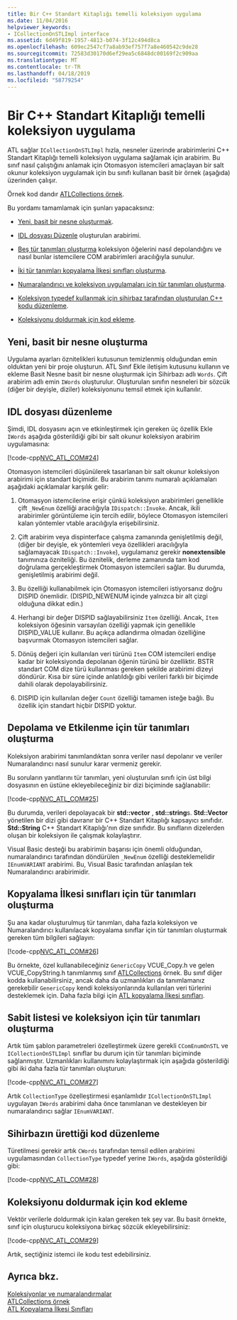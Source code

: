 ```yaml
---
title: Bir C++ Standart Kitaplığı temelli koleksiyon uygulama
ms.date: 11/04/2016
helpviewer_keywords:
- ICollectionOnSTLImpl interface
ms.assetid: 6d49f819-1957-4813-b074-3f12c494d8ca
ms.openlocfilehash: 609ec2547cf7a8ab93ef757f7a8e460542c9de28
ms.sourcegitcommit: 72583d30170d6ef29ea5c6848dc00169f2c909aa
ms.translationtype: MT
ms.contentlocale: tr-TR
ms.lasthandoff: 04/18/2019
ms.locfileid: "58779254"
---
```

# <a name="implementing-a-c-standard-library-based-collection"></a>Bir C++ Standart Kitaplığı temelli koleksiyon uygulama

ATL sağlar `ICollectionOnSTLImpl` hızla, nesneler üzerinde arabirimlerini C++ Standart Kitaplığı temelli koleksiyon uygulama sağlamak için arabirim. Bu sınıf nasıl çalıştığını anlamak için Otomasyon istemcileri amaçlayan bir salt okunur koleksiyon uygulamak için bu sınıfı kullanan basit bir örnek (aşağıda) üzerinden çalışır.

Örnek kod dandır [ATLCollections örnek](../overview/visual-cpp-samples.md).

Bu yordamı tamamlamak için şunları yapacaksınız:

- [Yeni, basit bir nesne oluşturmak](#vccongenerating_an_object).

- [IDL dosyası Düzenle](#vcconedit_the_idl) oluşturulan arabirimi.

- [Beş tür tanımları oluşturma](#vcconstorage_and_exposure_typedefs) koleksiyon öğelerini nasıl depolandığını ve nasıl bunlar istemcilere COM arabirimleri aracılığıyla sunulur.

- [İki tür tanımları kopyalama İlkesi sınıfları oluşturma](#vcconcopy_classes).

- [Numaralandırıcı ve koleksiyon uygulamaları için tür tanımları oluşturma](#vcconenumeration_and_collection).

- [Koleksiyon typedef kullanmak için sihirbaz tarafından oluşturulan C++ kodu düzenleme](#vcconedit_the_generated_code).

- [Koleksiyonu doldurmak için kod ekleme](#vcconpopulate_the_collection).

##  <a name="vccongenerating_an_object"></a> Yeni, basit bir nesne oluşturma

Uygulama ayarları öznitelikleri kutusunun temizlenmiş olduğundan emin olduktan yeni bir proje oluşturun. ATL Sınıf Ekle iletişim kutusunu kullanın ve ekleme Basit Nesne basit bir nesne oluşturmak için Sihirbazı adlı `Words`. Çift arabirim adlı emin `IWords` oluşturulur. Oluşturulan sınıfın nesneleri bir sözcük (diğer bir deyişle, diziler) koleksiyonunu temsil etmek için kullanılır.

##  <a name="vcconedit_the_idl"></a> IDL dosyası düzenleme

Şimdi, IDL dosyasını açın ve etkinleştirmek için gereken üç özellik Ekle `IWords` aşağıda gösterildiği gibi bir salt okunur koleksiyon arabirim uygulamasına:

[!code-cpp[NVC_ATL_COM#24](../atl/codesnippet/cpp/implementing-an-stl-based-collection_1.idl)]

Otomasyon istemcileri düşünülerek tasarlanan bir salt okunur koleksiyon arabirimi için standart biçimidir. Bu arabirim tanımı numaralı açıklamaları aşağıdaki açıklamalar karşılık gelir:

1. Otomasyon istemcilerine erişir çünkü koleksiyon arabirimleri genellikle çift `_NewEnum` özelliği aracılığıyla `IDispatch::Invoke`. Ancak, ikili arabirimler görüntüleme için tercih edilir, böylece Otomasyon istemcileri kalan yöntemler vtable aracılığıyla erişebilirsiniz.

1. Çift arabirim veya dispinterface çalışma zamanında genişletilmiş değil, (diğer bir deyişle, ek yöntemleri veya özellikleri aracılığıyla sağlamayacak `IDispatch::Invoke`), uygulamanız gerekir **nonextensible** tanımınıza özniteliği. Bu öznitelik, derleme zamanında tam kod doğrulama gerçekleştirmek Otomasyon istemcileri sağlar. Bu durumda, genişletilmiş arabirimi değil.

1. Bu özelliği kullanabilmek için Otomasyon istemcileri istiyorsanız doğru DISPID önemlidir. (DISPID_NEWENUM içinde yalnızca bir alt çizgi olduğuna dikkat edin.)

1. Herhangi bir değer DISPID sağlayabilirsiniz `Item` özelliği. Ancak, `Item` koleksiyon öğesinin varsayılan özelliği yapmak için genellikle DISPID_VALUE kullanır. Bu açıkça adlandırma olmadan özelliğine başvurmak Otomasyon istemcileri sağlar.

1. Dönüş değeri için kullanılan veri türünü `Item` COM istemcileri endişe kadar bir koleksiyonda depolanan öğenin türünü bir özelliktir. BSTR standart COM dize türü kullanması gereken şekilde arabirimi dizeyi döndürür. Kısa bir süre içinde anlatıldığı gibi verileri farklı bir biçimde dahili olarak depolayabilirsiniz.

1. DISPID için kullanılan değer `Count` özelliği tamamen isteğe bağlı. Bu özellik için standart hiçbir DISPID yoktur.

##  <a name="vcconstorage_and_exposure_typedefs"></a> Depolama ve Etkilenme için tür tanımları oluşturma

Koleksiyon arabirimi tanımlandıktan sonra veriler nasıl depolanır ve veriler Numaralandırıcı nasıl sunulur karar vermeniz gerekir.

Bu soruların yanıtlarını tür tanımları, yeni oluşturulan sınıfı için üst bilgi dosyasının en üstüne ekleyebileceğiniz bir dizi biçiminde sağlanabilir:

[!code-cpp[NVC_ATL_COM#25](../atl/codesnippet/cpp/implementing-an-stl-based-collection_2.h)]

Bu durumda, verileri depolayacak bir **std::vector** , **std::string**s. **Std::Vector** yönetilen bir dizi gibi davranır bir C++ Standart Kitaplığı kapsayıcı sınıfıdır. **Std::String** C++ Standart Kitaplığı'nın dize sınıfıdır. Bu sınıfların dizelerden oluşan bir koleksiyon ile çalışmak kolaylaştırır.

Visual Basic desteği bu arabirimin başarısı için önemli olduğundan, numaralandırıcı tarafından döndürülen `_NewEnum` özelliği desteklemelidir `IEnumVARIANT` arabirimi. Bu, Visual Basic tarafından anlaşılan tek Numaralandırıcı arabirimidir.

##  <a name="vcconcopy_classes"></a> Kopyalama İlkesi sınıfları için tür tanımları oluşturma

Şu ana kadar oluşturulmuş tür tanımları, daha fazla koleksiyon ve Numaralandırıcı kullanılacak kopyalama sınıflar için tür tanımları oluşturmak gereken tüm bilgileri sağlayın:

[!code-cpp[NVC_ATL_COM#26](../atl/codesnippet/cpp/implementing-an-stl-based-collection_3.h)]

Bu örnekte, özel kullanabileceğiniz `GenericCopy` VCUE_Copy.h ve gelen VCUE_CopyString.h tanımlanmış sınıf [ATLCollections](../overview/visual-cpp-samples.md) örnek. Bu sınıf diğer kodda kullanabilirsiniz, ancak daha da uzmanlıkları da tanımlamanız gerekebilir `GenericCopy` kendi koleksiyonlarında kullanılan veri türlerini desteklemek için. Daha fazla bilgi için [ATL kopyalama İlkesi sınıfları](../atl/atl-copy-policy-classes.md).

##  <a name="vcconenumeration_and_collection"></a> Sabit listesi ve koleksiyon için tür tanımları oluşturma

Artık tüm şablon parametreleri özelleştirmek üzere gerekli `CComEnumOnSTL` ve `ICollectionOnSTLImpl` sınıflar bu durum için tür tanımları biçiminde sağlanmıştır. Uzmanlıkları kullanımını kolaylaştırmak için aşağıda gösterildiği gibi iki daha fazla tür tanımları oluşturun:

[!code-cpp[NVC_ATL_COM#27](../atl/codesnippet/cpp/implementing-an-stl-based-collection_4.h)]

Artık `CollectionType` özelleştirmesi eşanlamlıdır `ICollectionOnSTLImpl` uygulayan `IWords` arabirimi daha önce tanımlanan ve destekleyen bir numaralandırıcı sağlar `IEnumVARIANT`.

##  <a name="vcconedit_the_generated_code"></a> Sihirbazın ürettiği kod düzenleme

Türetilmesi gerekir artık `CWords` tarafından temsil edilen arabirimi uygulamasından `CollectionType` typedef yerine `IWords`, aşağıda gösterildiği gibi:

[!code-cpp[NVC_ATL_COM#28](../atl/codesnippet/cpp/implementing-an-stl-based-collection_5.h)]

##  <a name="vcconpopulate_the_collection"></a> Koleksiyonu doldurmak için kod ekleme

Vektör verilerle doldurmak için kalan gereken tek şey var. Bu basit örnekte, sınıf için oluşturucu koleksiyona birkaç sözcük ekleyebilirsiniz:

[!code-cpp[NVC_ATL_COM#29](../atl/codesnippet/cpp/implementing-an-stl-based-collection_6.h)]

Artık, seçtiğiniz istemci ile kodu test edebilirsiniz.

## <a name="see-also"></a>Ayrıca bkz.

[Koleksiyonlar ve numaralandırmalar](../atl/atl-collections-and-enumerators.md)<br/>
[ATLCollections örnek](../overview/visual-cpp-samples.md)<br/>
[ATL Kopyalama İlkesi Sınıfları](../atl/atl-copy-policy-classes.md)
